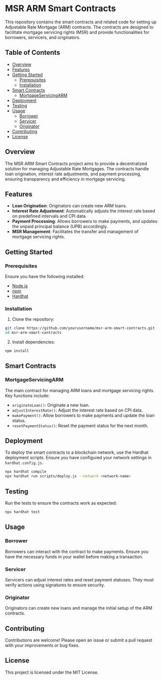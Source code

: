 # MSR ARM Smart Contracts

This repository contains the smart contracts and related code for setting up Adjustable Rate Mortgage (ARM) contracts. The contracts are designed to facilitate mortgage servicing rights (MSR) and provide functionalities for borrowers, servicers, and originators.

## Table of Contents

- [Overview](#overview)
- [Features](#features)
- [Getting Started](#getting-started)
  - [Prerequisites](#prerequisites)
  - [Installation](#installation)
- [Smart Contracts](#smart-contracts)
  - [MortgageServicingARM](#mortgageservicingarm)
- [Deployment](#deployment)
- [Testing](#testing)
- [Usage](#usage)
  - [Borrower](#borrower)
  - [Servicer](#servicer)
  - [Originator](#originator)
- [Contributing](#contributing)
- [License](#license)

## Overview

The MSR ARM Smart Contracts project aims to provide a decentralized solution for managing Adjustable Rate Mortgages. The contracts handle loan origination, interest rate adjustments, and payment processing, ensuring transparency and efficiency in mortgage servicing.

## Features

- **Loan Origination**: Originators can create new ARM loans.
- **Interest Rate Adjustment**: Automatically adjusts the interest rate based on predefined intervals and CPI data.
- **Payment Processing**: Allows borrowers to make payments, and updates the unpaid principal balance (UPB) accordingly.
- **MSR Management**: Facilitates the transfer and management of mortgage servicing rights.

## Getting Started

### Prerequisites

Ensure you have the following installed:

- [Node.js](https://nodejs.org/)
- [npm](https://www.npmjs.com/)
- [Hardhat](https://hardhat.org/)

### Installation

1. Clone the repository:

```bash
git clone https://github.com/yourusername/msr-arm-smart-contracts.git
cd msr-arm-smart-contracts
```

2. Install dependencies:

```bash
npm install
```

## Smart Contracts

### MortgageServicingARM

The main contract for managing ARM loans and mortgage servicing rights. Key functions include:

- `originateLoan()`: Originate a new loan.
- `adjustInterestRate()`: Adjust the interest rate based on CPI data.
- `makePayment()`: Allow borrowers to make payments and update the loan status.
- `resetPaymentStatus()`: Reset the payment status for the next month.

## Deployment

To deploy the smart contracts to a blockchain network, use the Hardhat deployment scripts. Ensure you have configured your network settings in `hardhat.config.js`.

```bash
npx hardhat compile
npx hardhat run scripts/deploy.js --network <network-name>
```

## Testing

Run the tests to ensure the contracts work as expected:

```bash
npx hardhat test
```

## Usage

### Borrower

Borrowers can interact with the contract to make payments. Ensure you have the necessary funds in your wallet before making a transaction.

### Servicer

Servicers can adjust interest rates and reset payment statuses. They must verify actions using signatures to ensure security.

### Originator

Originators can create new loans and manage the initial setup of the ARM contracts.

## Contributing

Contributions are welcome! Please open an issue or submit a pull request with your improvements or bug fixes.

## License

This project is licensed under the MIT License.

